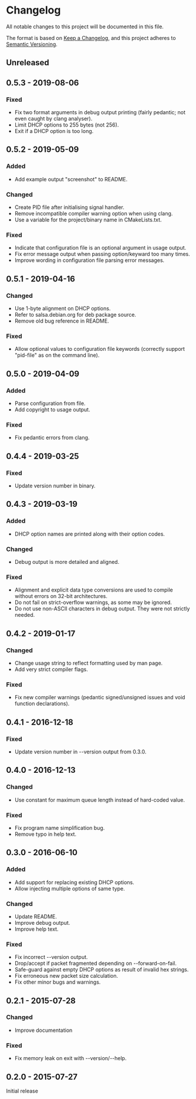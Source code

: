 # Changelog
All notable changes to this project will be documented in this file.

The format is based on [Keep a Changelog](https://keepachangelog.com/en/1.0.0/),
and this project adheres to [Semantic Versioning](https://semver.org/spec/v2.0.0.html).

## Unreleased

## 0.5.3 - 2019-08-06
### Fixed
- Fix two format arguments in debug output printing (fairly pedantic; not even
  caught by clang analyser).
- Limit DHCP options to 255 bytes (not 256).
- Exit if a DHCP option is too long.

## 0.5.2 - 2019-05-09
### Added
- Add example output "screenshot" to README.

### Changed
- Create PID file after initialising signal handler.
- Remove incompatible compiler warning option when using clang.
- Use a variable for the project/binary name in CMakeLists.txt.

### Fixed
- Indicate that configuration file is an optional argument in usage output.
- Fix error message output when passing option/keyward too many times.
- Improve wording in configuration file parsing error messages.

## 0.5.1 - 2019-04-16
### Changed
- Use 1-byte alignment on DHCP options.
- Refer to salsa.debian.org for deb package source.
- Remove old bug reference in README.

### Fixed
- Allow optional values to configuration file keywords (correctly support
  "pid-file" as on the command line).

## 0.5.0 - 2019-04-09
### Added
- Parse configuration from file.
- Add copyright to usage output.

### Fixed
- Fix pedantic errors from clang.

## 0.4.4 - 2019-03-25
### Fixed
- Update version number in binary.

## 0.4.3 - 2019-03-19
### Added
- DHCP option names are printed along with their option codes.

### Changed
- Debug output is more detailed and aligned.

### Fixed
- Alignment and explicit data type conversions are used to compile without
  errors on 32-bit architectures.
- Do not fail on strict-overflow warnings, as some may be ignored.
- Do not use non-ASCII characters in debug output. They were not strictly
  needed.

## 0.4.2 - 2019-01-17
### Changed
- Change usage string to reflect formatting used by man page.
- Add very strict compiler flags.

### Fixed
- Fix new compiler warnings (pedantic signed/unsigned issues and void function
  declarations).

## 0.4.1 - 2016-12-18
### Fixed
- Update version number in --version output from 0.3.0.

## 0.4.0 - 2016-12-13
### Changed
- Use constant for maximum queue length instead of hard-coded value.

### Fixed
- Fix program name simplification bug.
- Remove typo in help text.

## 0.3.0 - 2016-06-10
### Added
- Add support for replacing existing DHCP options.
- Allow injecting multiple options of same type.

### Changed
- Update README.
- Improve debug output.
- Improve help text.

### Fixed
- Fix incorrect --version output.
- Drop/accept if packet fragmented depending on --forward-on-fail.
- Safe-guard against empty DHCP options as result of invalid hex strings.
- Fix erroneous new packet size calculation.
- Fix other minor bugs and warnings.

## 0.2.1 - 2015-07-28
### Changed
- Improve documentation

### Fixed
- Fix memory leak on exit with --version/--help.

## 0.2.0 - 2015-07-27
Initial release
